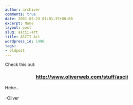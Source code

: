 ```yaml
---
author: archiver
comments: true
date: 2001-08-23 01:01:37+00:00
excerpt: None
layout: post
slug: ascii-art
title: ASCII Art
wordpress_id: 1496
tags:
- oldpost
---
```


Check this out:<br /><center><h3><a href=http://www.oliverweb.com/stuff/ascii>http://www.oliverweb.com/stuff/ascii</a></h3></center>Hehe...<br /><br />-Oliver